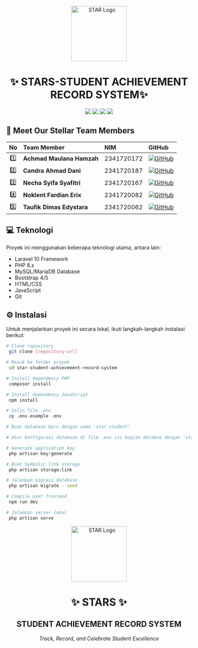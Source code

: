 <p align="center">
  <img src="public/img/logo.svg" alt="STAR Logo" width="150" height="150">
  <h1 align="center">✨ STARS-STUDENT ACHIEVEMENT RECORD SYSTEM✨</h1>
</p>

<p align="center">
  <img src="https://img.shields.io/badge/Laravel-FF2D20?style=for-the-badge&logo=laravel&logoColor=white">
  <img src="https://img.shields.io/badge/PHP-777BB4?style=for-the-badge&logo=php&logoColor=white">
  <img src="https://img.shields.io/badge/MySQL-4479A1?style=for-the-badge&logo=mysql&logoColor=white">
  <img src="https://img.shields.io/badge/Bootstrap-7952B3?style=for-the-badge&logo=bootstrap&logoColor=white">
</p>

## 👥 Meet Our Stellar Team Members

<div align="center">

| No | Team Member | NIM | GitHub |
|:--:|:------------|:---|:-------|
| 1️⃣ | **Achmad Maulana Hamzah** |2341720172 | [![GitHub](https://img.shields.io/badge/MaulanaHamzah-181717?style=flat&logo=github)](https://github.com/MaulanaHamzah) |
| 2️⃣ | **Candra Ahmad Dani** |2341720187 | [![GitHub](https://img.shields.io/badge/4rdnac-181717?style=flat&logo=github)](https://github.com/4rdnac) |
| 3️⃣ | **Necha Syifa Syafitri** |2341720167 | [![GitHub](https://img.shields.io/badge/nechasyifa-181717?style=flat&logo=github)](https://github.com/nechasyifa) |
| 4️⃣ | **Noklent Fardian Erix** |2341720082 | [![GitHub](https://img.shields.io/badge/Noklent--Fardian-181717?style=flat&logo=github)](https://github.com/Noklent-Fardian) |
| 5️⃣ | **Taufik Dimas Edystara** |2341720062 | [![GitHub](https://img.shields.io/badge/taufikdimas-181717?style=flat&logo=github)](https://github.com/taufikdimas) |

</div>


## 💻 Teknologi
Proyek ini menggunakan beberapa teknologi utama, antara lain:
- Laravel 10 Framework  
- PHP 8.x  
- MySQL/MariaDB Database  
- Bootstrap 4/5  
- HTML/CSS  
- JavaScript  
- Git  

## ⚙️ Instalasi
Untuk menjalankan proyek ini secara lokal, ikuti langkah-langkah instalasi berikut:

```bash
# Clone repository
 git clone [repository-url]

# Masuk ke folder proyek
 cd star-student-achievement-record-system

# Install dependency PHP
 composer install

# Install dependency JavaScript
 npm install

# Salin file .env
 cp .env.example .env

# Buat database baru dengan nama 'star_student'

# Atur konfigurasi database di file .env isi bagian databse dengan 'star_sudent'

# Generate application key
 php artisan key:generate

# Buat Symbolic link storage 
 php artisan storage:link

# Jalankan migrasi database
 php artisan migrate --seed

# Compile aset frontend
 npm run dev

# Jalankan server lokal
 php artisan serve
```

<p align="center">
    <img src="public/img/logo.svg" alt="STAR Logo" width="150" height="150">
    <h1 align="center">✨ STARS ✨</h1>
    <h2 align="center">STUDENT ACHIEVEMENT RECORD SYSTEM</h2>
    <p align="center"><em>Track, Record, and Celebrate Student Excellence</em></p>
</p>
